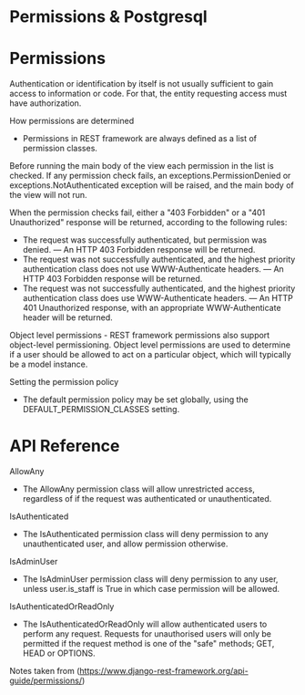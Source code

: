 # Permissions & Postgresql

# Permissions
Authentication or identification by itself is not usually sufficient to gain access to information or code. For that, the entity requesting access must have authorization.

How permissions are determined
  - Permissions in REST framework are always defined as a list of permission classes.

Before running the main body of the view each permission in the list is checked. If any permission check fails, an exceptions.PermissionDenied or exceptions.NotAuthenticated exception will be raised, and the main body of the view will not run.

When the permission checks fail, either a "403 Forbidden" or a "401 Unauthorized" response will be returned, according to the following rules:

  - The request was successfully authenticated, but permission was denied. — An HTTP 403 Forbidden response will be returned.
  - The request was not successfully authenticated, and the highest priority authentication class does not use WWW-Authenticate headers. — An HTTP 403 Forbidden response will be returned.
  - The request was not successfully authenticated, and the highest priority authentication class does use WWW-Authenticate headers. — An HTTP 401 Unauthorized response, with an appropriate WWW-Authenticate header will be returned.

  Object level permissions
    - REST framework permissions also support object-level permissioning. Object level permissions are used to determine if a user should be allowed to act on a particular object, which will typically be a model instance.

  Setting the permission policy
  - The default permission policy may be set globally, using the DEFAULT_PERMISSION_CLASSES setting. 

# API Reference

AllowAny
  - The AllowAny permission class will allow unrestricted access, regardless of if the request was authenticated or unauthenticated.

IsAuthenticated
  - The IsAuthenticated permission class will deny permission to any unauthenticated user, and allow permission otherwise.

IsAdminUser
  - The IsAdminUser permission class will deny permission to any user, unless user.is_staff is True in which case permission will be allowed.

IsAuthenticatedOrReadOnly
  - The IsAuthenticatedOrReadOnly will allow authenticated users to perform any request. Requests for unauthorised users will only be permitted if the request method is one of the "safe" methods; GET, HEAD or OPTIONS.

Notes taken from (https://www.django-rest-framework.org/api-guide/permissions/)
